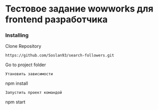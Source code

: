 # Тестовое задание wowworks для frontend разработчика

### Installing

Clone Repository

```
https://github.com/Soslan93/search-followers.git
```
Go to project folder
```
Утановить зависимости
```
npm install
```
Запустить проект командой
```
npm start
```
```